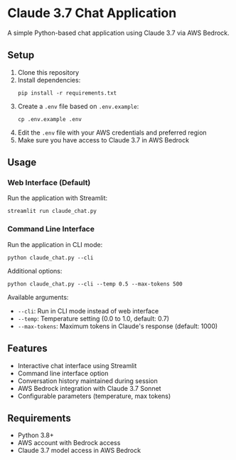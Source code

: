 # Claude 3.7 Chat Application

A simple Python-based chat application using Claude 3.7 via AWS Bedrock.

## Setup

1. Clone this repository
2. Install dependencies:
   ```
   pip install -r requirements.txt
   ```
3. Create a `.env` file based on `.env.example`:
   ```
   cp .env.example .env
   ```
4. Edit the `.env` file with your AWS credentials and preferred region
5. Make sure you have access to Claude 3.7 in AWS Bedrock

## Usage

### Web Interface (Default)

Run the application with Streamlit:
```
streamlit run claude_chat.py
```

### Command Line Interface

Run the application in CLI mode:
```
python claude_chat.py --cli
```

Additional options:
```
python claude_chat.py --cli --temp 0.5 --max-tokens 500
```

Available arguments:
- `--cli`: Run in CLI mode instead of web interface
- `--temp`: Temperature setting (0.0 to 1.0, default: 0.7)
- `--max-tokens`: Maximum tokens in Claude's response (default: 1000)

## Features

- Interactive chat interface using Streamlit
- Command line interface option
- Conversation history maintained during session
- AWS Bedrock integration with Claude 3.7 Sonnet
- Configurable parameters (temperature, max tokens)

## Requirements

- Python 3.8+
- AWS account with Bedrock access
- Claude 3.7 model access in AWS Bedrock